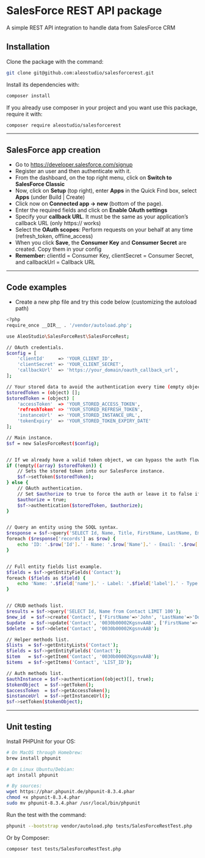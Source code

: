 # SalesForce REST API package

A simple REST API integration to handle data from SalesForce CRM 

## Installation

Clone the package with the command:
```sh
git clone git@github.com:aleostudio/salesforcerest.git
```
Install its dependencies with:
```sh
composer install
```
If you already use composer in your project and you want use this package, require it with:
```sh
composer require aleostudio/salesforcerest
```
---
## SalesForce app creation

- Go to https://developer.salesforce.com/signup
- Register an user and then authenticate with it.
- From the dashboard, on the top right menu, click on **Switch to SalesForce Classic**
- Now, click on **Setup** (top right), enter **Apps** in the Quick Find box, select **Apps** (under Build | Create)
- Click now on **Connected app -> new** (bottom of the page).
- Enter the required fields and click on **Enable OAuth settings**
- Specify your **callback URL**. It must be the same as your application’s callback URL (only https:// works)
- Select the **OAuth scopes**: Perform requests on your behalf at any time (refresh_token, offline_access)
- When you click **Save**, the **Consumer Key** and **Consumer Secret** are created. Copy them in your config
- **Remember:** clientId = Consumer Key, clientSecret = Consumer Secret, and callbackUrl = Callback URL
---
## Code examples
- Create a new php file and try this code below (customizing the autoload path)
```sh
<?php
require_once __DIR__ . '/vendor/autoload.php';

use AleoStudio\SalesForceRest\SalesForceRest;

// OAuth credentials.
$config = [
    'clientId'     => 'YOUR_CLIENT_ID',
    'clientSecret' => 'YOUR_CLIENT_SECRET',
    'callbackUrl'  => 'https://your_domain/oauth_callback_url',
];

// Your stored data to avoid the authentication every time (empty object at the first time).
$storedToken = (object) [];
$storedToken = (object) [
    'accessToken'  => 'YOUR_STORED_ACCESS_TOKEN',
    'refreshToken' => 'YOUR_STORED_REFRESH_TOKEN',
    'instanceUrl'  => 'YOUR_STORED_INSTANCE_URL',
    'tokenExpiry'  => 'YOUR_STORED_TOKEN_EXPIRY_DATE'
];

// Main instance.
$sf = new SalesForceRest($config);


// If we already have a valid token object, we can bypass the auth flow.
if (!empty((array) $storedToken)) {
    // Sets the stored token into our SalesForce instance.
    $sf->setToken($storedToken);
} else {
    // OAuth authentication.
    // Set $authorize to true to force the auth or leave it to false if you want to use your stored token.
    $authorize = true;
    $sf->authentication($storedToken, $authorize);
}


// Query an entity using the SOQL syntax.
$response = $sf->query('SELECT Id, Name, Title, FirstName, LastName, Email from Contact LIMIT 10');
foreach ($response['records'] as $row) {
    echo 'ID: '.$row['Id'].' - Name: '.$row['Name'].' - Email: '.$row['Email'].'<br/>';
}


// Full entity fields list example.
$fields = $sf->getEntityFields('Contact');
foreach ($fields as $field) {
    echo 'Name: '.$field['name'].' - Label: '.$field['label'].' - Type: '.$field['type'].'<br />';
}


// CRUD methods list.
$results = $sf->query('SELECT Id, Name from Contact LIMIT 100');
$new_id  = $sf->create('Contact', ['FirstName'=>'John', 'LastName'=>'Doe', 'Email'=>'john.doe@domain.com']);
$update  = $sf->update('Contact', '0030b00002KgsnvAAB', ['FirstName'=>'Johnnnnn', 'LastName'=>'Doeeee', 'Title'=>null]);
$delete  = $sf->delete('Contact', '0030b00002KgsnvAAB');

// Helper methods list.
$lists  = $sf->getEntityLists('Contact');
$fields = $sf->getEntityFields('Contact');
$item   = $sf->getItem('Contact', '0030b00002KgsnvAAB');
$items  = $sf->getItems('Contact', 'LIST_ID');

// Auth methods list.
$authInstance = $sf->authentication((object)[], true);
$tokenObject  = $sf->getToken();
$accessToken  = $sf->getAccessToken();
$instanceUrl  = $sf->getInstanceUrl();
$sf->setToken($tokenObject);

```
---
## Unit testing

Install PHPUnit for your OS:
```sh
# On MacOS through Homebrew:
brew install phpunit

# On Linux Ubuntu/Debian:
apt install phpunit

# By sources:
wget https://phar.phpunit.de/phpunit-8.3.4.phar
chmod +x phpunit-8.3.4.phar
sudo mv phpunit-8.3.4.phar /usr/local/bin/phpunit  
```
Run the test with the command:
```sh
phpunit --bootstrap vendor/autoload.php tests/SalesForceRestTest.php 
```
Or by Composer:
```sh
composer test tests/SalesForceRestTest.php
```